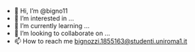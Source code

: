 - 👋 Hi, I’m @bigno11
- 👀 I’m interested in ...
- 🌱 I’m currently learning ...
- 💞️ I’m looking to collaborate on ...
- 📫 How to reach me bignozzi.1855163@studenti.uniroma1.it

<!---
ENRICOBIGNOZZI/ENRICOBIGNOZZI is a ✨ special ✨ repository because its `README.md` (this file) appears on your GitHub profile.
You can click the Preview link to take a look at your changes.
--->
